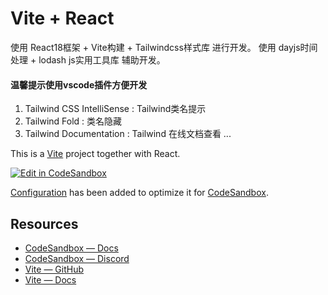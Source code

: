 # Vite + React

使用 React18框架 + Vite构建 + Tailwindcss样式库 进行开发。
使用 dayjs时间处理 + lodash js实用工具库 辅助开发。

#### 温馨提示使用vscode插件方便开发
1. Tailwind CSS IntelliSense : Tailwind类名提示
2. Tailwind Fold : 类名隐藏
3. Tailwind Documentation : Tailwind 在线文档查看
...

This is a [Vite](https://vitejs.dev) project together with React.

[![Edit in CodeSandbox](https://assets.codesandbox.io/github/button-edit-lime.svg)](https://codesandbox.io/p/github/codesandbox/codesandbox-template-vite-react/main)

[Configuration](https://codesandbox.io/docs/projects/learn/setting-up/tasks) has been added to optimize it for [CodeSandbox](https://codesandbox.io/dashboard).

## Resources

- [CodeSandbox — Docs](https://codesandbox.io/docs/projects)
- [CodeSandbox — Discord](https://discord.gg/Ggarp3pX5H)
- [Vite — GitHub](https://github.com/vitejs/vite)
- [Vite — Docs](https://vitejs.dev/guide/)
